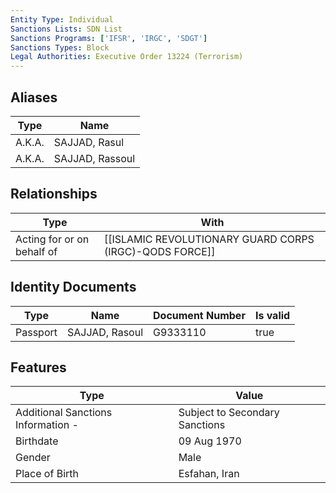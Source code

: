 ```yaml
---
Entity Type: Individual
Sanctions Lists: SDN List
Sanctions Programs: ['IFSR', 'IRGC', 'SDGT']
Sanctions Types: Block
Legal Authorities: Executive Order 13224 (Terrorism)
---
```


## Aliases
| Type  | Name      | 
|-------|-----------|
| A.K.A. | SAJJAD, Rasul |
| A.K.A. | SAJJAD, Rassoul |

## Relationships
| Type  | With      | 
|-------|-----------|
| Acting for or on behalf of | [[ISLAMIC REVOLUTIONARY GUARD CORPS (IRGC)-QODS FORCE]] |

## Identity Documents
| Type  | Name      | Document Number | Is valid |
|-------|-----------|-----------------|----------|
| Passport | SAJJAD, Rasoul | G9333110 | true |

## Features
| Type  | Value      |
|-------|------------|
| Additional Sanctions Information - | Subject to Secondary Sanctions |
| Birthdate | 09 Aug 1970 |
| Gender | Male |
| Place of Birth | Esfahan, Iran |

